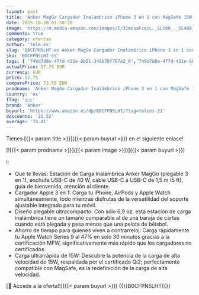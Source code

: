 ```yaml
---
layout: post
title: 'Anker MagGo Cargador Inalámbrico iPhone 3 en 1 con MagSafe 15W  Cargador Magsafe Soporte de Carga Certificado Qi2  iPhone 16/15/14/13 Series  AirPods  Apple Watch 9  Enchufe Incluido '
date: 2025-10-20 01:50:28
image: 'https://m.media-amazon.com/images/I/31mouaFzqcL._SL500_._SL400_.jpg'
comments: true
category: ofertas
author: 'tole.es'
slug: 'B0CFPN5LHT-es Anker MagGo Cargador Inalámbrico iPhone 3 en 1 con MagSafe...'
sku: 'B0CFPN5LHT-es'
tags: [ '749d7d8e-47fd-431e-8b51-348b70f767e2_0','749d7d8e-47fd-431e-8b51-348b70f767e2_6901','749d7d8e-47fd-431e-8b51-348b70f767e2_8501','Accesorios para móviles','Arborist Merchandising Root','CML-Tech','Cargadores de móvil por inducción','Cargadores para móviles','Comunicación móvil y accesorios','Electrónica','Peripherals & Accessories','Self Service','Special Features Stores','Top Brands Tech Peripherals','Top Brands Tech Selection','anker','apple','iphone','magsafe','🇪🇸', ]
actualPrice: 57.75 EUR
currency: EUR
price: 57.75
comparePrice: 73.59 EUR
prodname: 'Anker MagGo Cargador Inalámbrico iPhone 3 en 1 con MagSafe 15W  Cargador Magsafe Soporte de Carga Certificado Qi2  iPhone 16/15/14/13 Series  AirPods  Apple Watch 9  Enchufe Incluido '
country: 'es'
flag: '🇪🇸'
brand: 'Anker'
buyurl: 'https://www.amazon.es/dp/B0CFPN5LHT/?tag=tolees-21'
descuento: '21.52'
average: '74.41'
---
```


Tienes [{{< param title >}}]({{< param buyurl >}}) en el siguiente enlace!

[![{{< param prodname >}}]({{< param image >}})]({{< param buyurl >}})

ℹ️:

- Qué te llevas: Estación de Carga Inalámbrica Anker MagGo (plegable 3 en 1), enchufe USB-C de 40 W, cable USB-C a USB-C de 1,5 m (5 ft), guía de bienvenida, atención al cliente.
- Cargador Apple 3 en 1: Carga tu iPhone, AirPods y Apple Watch simultáneamente, todo mientras disfrutas de la versatilidad del soporte ajustable integrado para tu móvil.
- Diseño plegable ultracompacto: Con sólo 6,9 oz, esta estación de carga inalámbrica tiene un tamaño comparable al de una baraja de cartas cuando está plegada y pesa menos que una pelota de béisbol.
- Ahorro de tiempo para quienes viven a contrarreloj: Carga rápidamente tu Apple Watch Series 9 al 47% en solo 30 minutos gracias a la certificación MFW, significativamente más rápido que los cargadores no certificados.
- Carga ultrarrápida de 15W: Descubre la potencia de la carga de alta velocidad de 15W, respaldada por el certificado Qi2; perfectamente compatible con MagSafe, es la redefinición de la carga de alta velocidad.

[🛒 Accede a la oferta!!]({{< param buyurl >}})
{{<world>}}B0CFPN5LHT{{</world>}}
